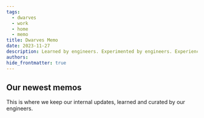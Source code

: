 ```yaml
---
tags:
  - dwarves
  - work
  - home
  - memo
title: Dwarves Memo
date: 2023-11-27
description: Learned by engineers. Experimented by engineers. Experienced by engineers. Written by Dwarves for product craftsmen.
authors: 
hide_frontmatter: true
---
```


## Our newest memos
This is where we keep our internal updates, learned and curated by our engineers.


